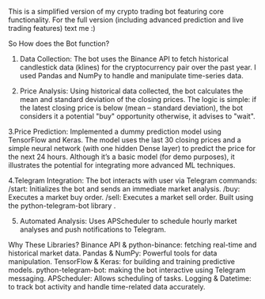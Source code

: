 This is a simplified version of my crypto trading bot featuring core functionality.
For the full version (including advanced prediction and live trading features)
text me   :)

 

So How does the Bot function?

1. Data Collection:
The bot uses the Binance API to fetch historical candlestick data (klines) for the cryptocurrency pair over the past year.
I used Pandas and NumPy to handle and manipulate time-series data. 

2. Price Analysis:
Using historical data collected, the bot calculates the mean and standard deviation of the closing prices. The logic is simple: if the latest closing price is below (mean – standard deviation), the bot considers it a potential "buy" opportunity otherwise, it advises to "wait". 

 3.Price Prediction:
Implemented a dummy prediction model using TensorFlow and Keras. The model uses the last 30 closing prices and a simple neural network (with one hidden Dense layer) to predict the price for the next 24 hours. Although it’s a basic model (for demo purposes), it illustrates the potential for integrating more advanced ML techniques.

 4.Telegram Integration:
The bot interacts with user via Telegram commands:
/start: Initializes the bot and sends an immediate market analysis.
/buy: Executes a market buy order.
/sell: Executes a market sell order.
Built using the python-telegram-bot library .

 5. Automated Analysis:
Uses APScheduler to schedule hourly market analyses and push notifications to Telegram. 

Why These Libraries?
Binance API & python-binance: fetching real-time and historical market data.
Pandas & NumPy: Powerful tools for data manipulation.
TensorFlow & Keras: for building and training predictive models.
python-telegram-bot: making the bot interactive using Telegram messaging.
APScheduler: Allows scheduling of tasks.
Logging & Datetime: to track bot activity and handle time-related data accurately.

